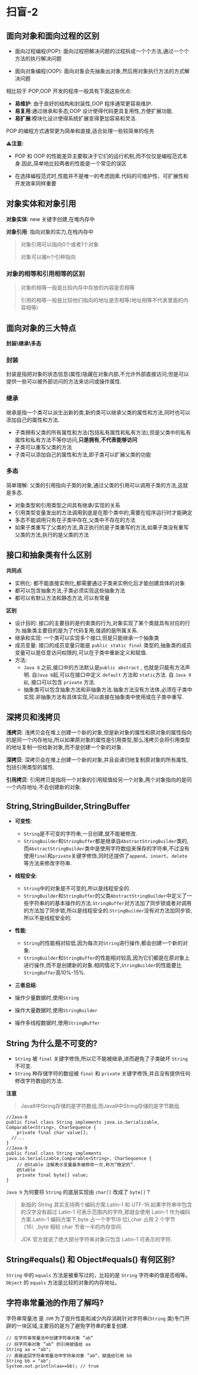 # 扫盲-2

## 面向对象和面向过程的区别

- 面向过程编程(POP): 面向过程把解决问题的过程拆成一个个方法,通过一个个方法的执行解决问题

- 面向对象编程(OOP): 面向对象会先抽象出对象,然后用对象执行方法的方式解决问题

相比较于 POP,OOP 开发的程序一般具有下面这些优点:

- **易维护**: 由于良好的结构和封装性,OOP 程序通常更容易维护.
- **易复用**:通过继承和多态,OOP 设计使得代码更具复用性,方便扩展功能.
- **易扩展**:模块化设计使得系统扩展变得更加容易和灵活.

POP 的编程方式通常更为简单和直接,适合处理一些较简单的任务

⚠️**注意:**

- POP 和 OOP 的性能差异主要取决于它们的运行机制,而不仅仅是编程范式本身.因此,简单地比较两者的性能是一个常见的误区

- 在选择编程范式时,性能并不是唯一的考虑因素.代码的可维护性、可扩展性和开发效率同样重要

## 对象实体和对象引用

**对象实体**: new 关键字创建,在堆内存中

**对象引用**: 指向对象的实力,在栈内存中

> 对象引用可以指向0个或者1个对象
>
> 对象可以被n个引种指向

### 对象的相等和引用相等的区别

> 对象的相等一般是比较内存中存放的内容是否相等
>
> 引用的相等一般是比较他们指向的地址是否相等(地址相等不代表里面的内容相等)

## 面向对象的三大特点

**封装\继承\多态**

### 封装

封装是指把对象的状态信息(属性)隐藏在对象内部,不允许外部直接访问;但是可以提供一些可以被外部访问的方法来访问或操作属性.

### 继承

继承是指一个类可以派生出新的类,新的类可以继承父类的属性和方法,同时也可以添加自己的属性和方法.

- 子类拥有父类的所有属性和方法(包括私有属性和私有方法),但是父类中的私有属性和私有方法不等你访问,**只是拥有,不代表能够访问**
- 子类可以重写父类的方法
- 子类可以添加自己的属性和方法,即子类可以扩展父类的功能

### 多态

简单理解: 父类的引用指向子类的对象,通过父类的引用可以调用子类的方法,这就是多态.

- 对象类型和引用类型之间具有继承/实现的关系
- 引用类型变量发出的方法调用到底是在那个类中的,需要在程序运行时才能确定
- 多态不能调用只有在子类中存在,父类中不存在的方法
- 如果子类重写了父类的方法,真正执行的是子类重写的方法,如果子类没有重写父类的方法,执行的是父类的方法

## 接口和抽象类有什么区别

**共同点**

- 实例化: 都不能直接实例化,都需要通过子类来实例化后才能创建具体的对象
- 都可以包含抽象方法,子类必须实现这些抽象方法
- 都可以有默认方法和静态方法,可以有常量

**区别**

- 设计目的: 接口的主要目的是约束类的行为,对象实现了某个类就具有对应的行为.抽象类主要目的是为了代码复用,强调的是所属关系.
- 继承和实现: 一个类可以实现多个接口,但是只能继承一个抽象类
- 成员变量: 接口的成员变量只能是 `public static final` 类型的,抽象类的成员变量可以是任意访问权限的,可以在子类中重新定义和赋值.
- 方法: 
  - `Java 8` 之前,接口中的方法默认是`public abstract` , 也就是只能有方法声明. 自`Java 8`起,可以在接口中定义 `default` 方法和 `static`方法. 自 `Java 9 起`, 接口可以包含 `private` 方法.
  - 抽象类可以包含抽象方法和非抽象方法.抽象方法没有方法体,必须在子类中实现.非抽象方法有具体实现,可以直接在抽象类中使用或在子类中重写.

## 深拷贝和浅拷贝

**浅拷贝**: 浅拷贝会在堆上创建一个新的对象,但是新对象的属性和原对象的属性指向的是同一个内存地址,所以如果原对象的属性是引用类型,那么浅拷贝会将引用类型的地址复制一份给新对象,而不是创建一个新的对象.

**深拷贝**: 深拷贝会在堆上创建一个新的对象,并且会递归地复制原对象的所有属性,包括引用类型的属性.

**引用拷贝**: 引用拷贝是指将一个对象的引用赋值给另一个对象,两个对象指向的是同一个内存地址.不会创建新的对象.

## String,StringBuilder,StringBuffer

- **可变性**:
  - `String`是不可变的字符串,一旦创建,就不能被修改.
  - `StringBuilder`和`StringBuffer`都是继承自`AbstractStringBuilder`类的,而`AbstractStringBuilder`类中是使用字符数组来保存的字符串,不过没有使用`final`和`private`关键字修饰,同时还提供了`append`、`insert`、`delete`等方法来修改字符串.
- **线程安全**:
  - `String`中的对象是不可变的,所以是线程安全的.
  - `StringBuilder`和`StringBuffer`的父类`AbstractStringBuilder`中定义了一些字符串的的基本操作的方法.`StringBuffer`对方法加了同步锁或者对调用的方法加了同步锁,所以是线程安全的.`StringBuilder`没有对方法加同步锁,所以不是线程安全的.
- **性能**:
  - `String`的性能相对较低,因为每次对`String`进行操作,都会创建一个新的对象.
  - `StringBuilder`和`StringBuffer`的性能相对较高,因为它们都是在原对象上进行操作,而不是创建新的对象.相同情况下,`StringBuilder`的性能要比`StringBuffer`高10%-15%.

- **三者总结**:
 - 操作少量数据时,使用`String`
 - 操作大量数据时,使用`StringBuilder`
 - 操作多线程数据时,使用`StringBuffer`

## String 为什么是不可变的?

- `String` 被 `final` 关键字修饰,所以它不能被继承,进而避免了子类破坏 `String` 不可变.
- `String` 种存储字符的数组被 `final` 和 `private` 关键字修饰,并且没有提供任何修改字符数组的方法.

**注意**
> Java8中String存储的是字符数组,而Java9中String存储的是字节数组.
```
//Java-8
public final class String implements java.io.Serializable, Comparable<String>, CharSequence {
    private final char value[];
  //...
}
//Java-9
public final class String implements java.io.Serializable,Comparable<String>, CharSequence {
    // @Stable 注解表示变量最多被修改一次,称为“稳定的”.
    @Stable
    private final byte[] value;
}

```
`Java 9` 为何要将 `String` 的底层实现由 `char[]` 改成了 `byte[]` ?
> 新版的 String 其实支持两个编码方案:Latin-1 和 UTF-16.如果字符串中包含的汉字没有超过 Latin-1 可表示范围内的字符,那就会使用 Latin-1 作为编码方案.Latin-1 编码方案下,byte 占一个字节(8 位),char 占用 2 个字节（16）,byte 相较 char 节省一半的内存空间.
>
>JDK 官方就说了绝大部分字符串对象只包含 Latin-1 可表示的字符.

## String#equals() 和 Object#equals() 有何区别?
`String` 中的 `equals` 方法是被重写过的，比较的是 `String` 字符串的值是否相等。 `Object` 的 `equals` 方法是比较的对象的内存地址。

## 字符串常量池的作用了解吗?

字符串常量池 是 `JVM` 为了提升性能和减少内存消耗针对字符串(`String` 类)专门开辟的一块区域,主要目的是为了避免字符串的重复创建.
```
// 在字符串常量池中创建字符串对象 ”ab“
// 将字符串对象 ”ab“ 的引用赋值给 aa
String aa = "ab";
// 直接返回字符串常量池中字符串对象 ”ab“，赋值给引用 bb
String bb = "ab";
System.out.println(aa==bb); // true
```